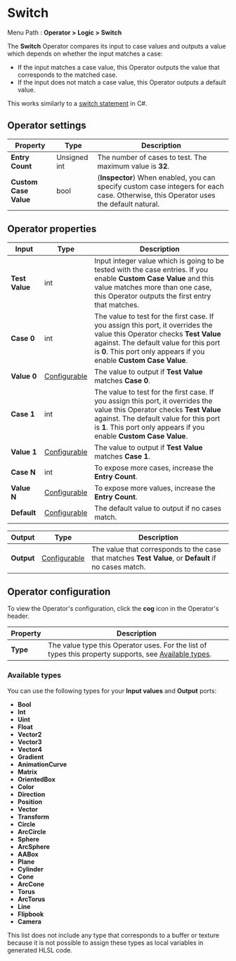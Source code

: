 # Switch


Menu Path : **Operator > Logic > Switch**

The **Switch** Operator compares its input to case values and outputs a value which depends on whether the input matches a case:

- If the input matches a case value, this Operator outputs the value that corresponds to the matched case.
- If the input does not match a case value, this Operator outputs a default value.

This works similarly to a [switch statement](https://docs.microsoft.com/en-us/dotnet/csharp/language-reference/keywords/switch) in C#.

## Operator settings

| **Property**          | **Type**     | **Description**                                              |
| --------------------- | ------------ | ------------------------------------------------------------ |
| **Entry Count**       | Unsigned int | The number of cases to test. The maximum value is **32**.    |
| **Custom Case Value** | bool         | (**Inspector**) When enabled, you can specify custom case integers for each case. Otherwise, this Operator uses the default natural. |

## Operator properties

| **Input**      | **Type**                                | **Description**                                              |
| -------------- | --------------------------------------- | ------------------------------------------------------------ |
| **Test Value** | int                                     | Input integer value which is going to be tested with the case entries. If you enable **Custom Case Value** and this value matches more than one case, this Operator outputs the first entry that matches. |
| **Case 0**     | int                                     | The value to test for the first case. If you assign this port, it overrides the value this Operator checks **Test Value** against. The default value for this port is **0**. This port only appears if you enable **Custom Case Value**. |
| **Value 0**    | [Configurable](#operator-configuration) | The value to output if **Test Value** matches **Case 0**.    |
| **Case 1**     | int                                     | The value to test for the first case. If you assign this port, it overrides the value this Operator checks **Test Value** against. The default value for this port is **1**. This port only appears if you enable **Custom Case Value**. |
| **Value 1**    | [Configurable](#operator-configuration) | The value to output if **Test Value** matches **Case 1**.    |
| **Case N**     | int                                     | To expose more cases, increase the **Entry Count**.          |
| **Value N**    | [Configurable](#operator-configuration) | To expose more values, increase the **Entry Count**.         |
| **Default**    | [Configurable](#operator-configuration) | The default value to output if no cases match.               |

| **Output** | **Type**                                | **Description**                                              |
| ---------- | --------------------------------------- | ------------------------------------------------------------ |
| **Output** | [Configurable](#operator-configuration) | The value that corresponds to the case that matches **Test Value**, or **Default** if no cases match. |

## Operator configuration

To view the Operator's configuration, click the **cog** icon in the Operator's header.

| **Property** | **Description**                                              |
| ------------ | ------------------------------------------------------------ |
| **Type**     | The value type this Operator uses. For the list of types this property supports, see [Available types](#available-types). |

### Available types

You can use the following types for your **Input values** and **Output** ports:

- **Bool**
- **Int**
- **Uint**
- **Float**
- **Vector2**
- **Vector3**
- **Vector4**
- **Gradient**
- **AnimationCurve**
- **Matrix**
- **OrientedBox**
- **Color**
- **Direction**
- **Position**
- **Vector**
- **Transform**
- **Circle**
- **ArcCircle**
- **Sphere**
- **ArcSphere**
- **AABox**
- **Plane**
- **Cylinder**
- **Cone**
- **ArcCone**
- **Torus**
- **ArcTorus**
- **Line**
- **Flipbook**
- **Camera**

This list does not include any type that corresponds to a buffer or texture because it is not possible to assign these types as local variables in generated HLSL code.

